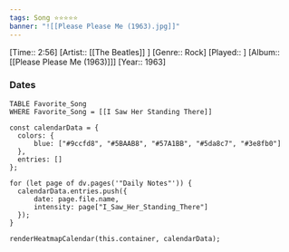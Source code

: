 ```yaml
---
tags: Song ⭐⭐⭐⭐⭐ 
banner: "![[Please Please Me (1963).jpg]]"
---
```

[Time:: 2:56]
[Artist:: [[The Beatles]] ]
[Genre:: Rock]
[Played:: ]
[Album:: [[Please Please Me (1963)]]]
[Year:: 1963]
### Dates
````dataview
TABLE Favorite_Song
WHERE Favorite_Song = [[I Saw Her Standing There]]
````
  ```dataviewjs
const calendarData = { 
	colors: { 
		blue: ["#9ccfd8", "#5BAAB8", "#57A1BB", "#5da8c7", "#3e8fb0"] 
	}, 
	entries: [] 
}; 

for (let page of dv.pages('"Daily Notes"')) { 
	calendarData.entries.push({ 
		date: page.file.name, 
		intensity: page["I_Saw_Her_Standing_There"]
	}); 
} 

renderHeatmapCalendar(this.container, calendarData);
```
